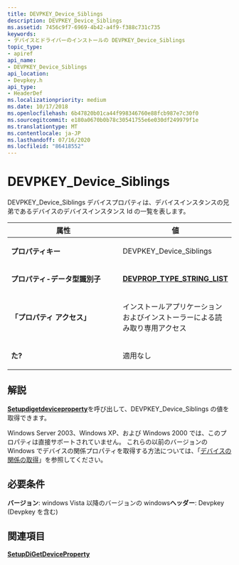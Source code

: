 ```yaml
---
title: DEVPKEY_Device_Siblings
description: DEVPKEY_Device_Siblings
ms.assetid: 7456c9f7-6969-4b42-a4f9-f388c731c735
keywords:
- デバイスとドライバーのインストールの DEVPKEY_Device_Siblings
topic_type:
- apiref
api_name:
- DEVPKEY_Device_Siblings
api_location:
- Devpkey.h
api_type:
- HeaderDef
ms.localizationpriority: medium
ms.date: 10/17/2018
ms.openlocfilehash: 6b47820b01ca44f998346760e88fcb987e7c30f0
ms.sourcegitcommit: e180a0670b0b78c30541755e6e030df249979f1e
ms.translationtype: MT
ms.contentlocale: ja-JP
ms.lasthandoff: 07/16/2020
ms.locfileid: "86418552"
---
```

# <a name="devpkey_device_siblings"></a>DEVPKEY_Device_Siblings


DEVPKEY_Device_Siblings デバイスプロパティは、デバイスインスタンスの兄弟であるデバイスのデバイスインスタンス Id の一覧を表します。

<table>
<colgroup>
<col width="50%" />
<col width="50%" />
</colgroup>
<thead>
<tr>
<th>属性</th>
<th>値</th>
</tr>
</thead>
<tbody>
<tr class="odd">
<td align="left"><p><strong>プロパティキー</strong></p></td>
<td align="left"><p>DEVPKEY_Device_Siblings</p></td>
</tr>
<tr class="even">
<td align="left"><p><strong>プロパティ-データ型識別子</strong></p></td>
<td align="left"><p><a href="devprop-type-string-list.md" data-raw-source="[&lt;strong&gt;DEVPROP_TYPE_STRING_LIST&lt;/strong&gt;](devprop-type-string-list.md)"><strong>DEVPROP_TYPE_STRING_LIST</strong></a></p></td>
</tr>
<tr class="odd">
<td align="left"><p><strong>「プロパティ アクセス」</strong></p></td>
<td align="left"><p>インストールアプリケーションおよびインストーラーによる読み取り専用アクセス</p></td>
</tr>
<tr class="even">
<td align="left"><p><strong>た?</strong></p></td>
<td align="left"><p>適用なし</p></td>
</tr>
</tbody>
</table>

 

<a name="remarks"></a>解説
-------

[**Setupdigetdeviceproperty**](https://docs.microsoft.com/windows/desktop/api/setupapi/nf-setupapi-setupdigetdevicepropertyw)を呼び出して、DEVPKEY_Device_Siblings の値を取得できます。

Windows Server 2003、Windows XP、および Windows 2000 では、このプロパティは直接サポートされていません。 これらの以前のバージョンの Windows でデバイスの関係プロパティを取得する方法については、「[デバイスの関係の取得](https://docs.microsoft.com/windows-hardware/drivers/install/retrieving-device-relations)」を参照してください。

<a name="requirements"></a>必要条件
------------

**バージョン**: windows Vista 以降のバージョンの windows**ヘッダー**: Devpkey (Devpkey を含む)


## <a name="see-also"></a>関連項目


[**SetupDiGetDeviceProperty**](https://docs.microsoft.com/windows/desktop/api/setupapi/nf-setupapi-setupdigetdevicepropertyw)

 

 






